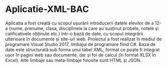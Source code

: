# Aplicatie-XML-BAC
Aplicația a fost creată cu scopul ușurării introducerii datele elevilor de a
12-a (nume, prenume, clasa, disciplinele la care au susținut probele, notele și
calificativele obținute etc.) într-o bază de date, cu scopul integrării ulterioare în
documente și site-uri web.
Proiectul a fost realizat în mediul de programare Visual Studio 2017,
limbajul de programare fiind C#. Baza de date este structurată sub forma unui
tabel XML, format ce poate fi integrat ușor în pagini web sau documente, dar și
foi de calcul (în format XLSX în Excel). Alte limbaje sau meta-limbaje folosite sunt
HTML și JSON.
